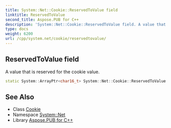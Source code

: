 ```yaml
---
title: System::Net::Cookie::ReservedToValue field
linktitle: ReservedToValue
second_title: Aspose.PUB for C++
description: 'System::Net::Cookie::ReservedToValue field. A value that is reserved for the cookie value in C++.'
type: docs
weight: 6200
url: /cpp/system.net/cookie/reservedtovalue/
---
```

## ReservedToValue field


A value that is reserved for the cookie value.

```cpp
static System::ArrayPtr<char16_t> System::Net::Cookie::ReservedToValue
```

## See Also

* Class [Cookie](../)
* Namespace [System::Net](../../)
* Library [Aspose.PUB for C++](../../../)
